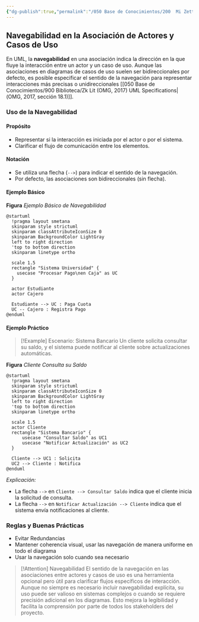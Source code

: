 ```yaml
---
{"dg-publish":true,"permalink":"/050 Base de Conocimientos/200  Mi Zettelkasten/100 Docencia/IS1/2025/Clase 09 Diagrama de Casos de Uso (Fundamentos, Elementos, Relaciones)/Zk Diagrama de Casos de Uso - Relaciones (Entre Actores y Casos de Uso, Navegabilidad)/","tags":["digitalGarden","diagramaCasosDeUso","relaciones"]}
---
```


## Navegabilidad en la Asociación de Actores y Casos de Uso

En UML, la **navegabilidad** en una asociación indica la dirección en la que fluye la interacción entre un actor y un caso de uso. Aunque las asociaciones en diagramas de casos de uso suelen ser bidireccionales por defecto, es posible especificar el sentido de la navegación para representar interacciones más precisas o unidireccionales [[050 Base de Conocimientos/900 Biblioteca/Zk Lit (OMG, 2017) UML Specifications\|(OMG, 2017, sección 18.1)]].

### Uso de la Navegabilidad

#### Propósito

- Representar si la interacción es iniciada por el actor o por el sistema.
- Clarificar el flujo de comunicación entre los elementos.

#### Notación

- Se utiliza una flecha (`-->`) para indicar el sentido de la navegación.
- Por defecto, las asociaciones son bidireccionales (sin flecha).

#### Ejemplo Básico
**Figura**
_Ejemplo Básico de Navegabilidad_
```plantuml
@startuml
  !pragma layout smetana
  skinparam style strictuml
  skinparam classAttributeIconSize 0
  skinparam BackgroundColor LightGray
  left to right direction
  'top to bottom direction
  skinparam linetype ortho

  scale 1.5
  rectangle "Sistema Universidad" {
    usecase "Procesar Pago\nen Caja" as UC
  }

  actor Estudiante
  actor Cajero

  Estudiante --> UC : Paga Cuota
  UC -- Cajero : Registra Pago
@enduml
```

#### Ejemplo Práctico

>[!Example] Escenario: Sistema Bancario
>Un cliente solicita consultar su saldo, y el sistema puede notificar al cliente sobre actualizaciones automáticas.

**Figura**
_Cliente Consulta su Saldo_
```plantuml
@startuml
  !pragma layout smetana
  skinparam style strictuml
  skinparam classAttributeIconSize 0
  skinparam BackgroundColor LightGray
  left to right direction
  'top to bottom direction
  skinparam linetype ortho

  scale 1.5
  actor Cliente
  rectangle "Sistema Bancario" {
	  usecase "Consultar Saldo" as UC1
	  usecase "Notificar Actualización" as UC2 
  } 
  
  Cliente --> UC1 : Solicita
  UC2 --> Cliente : Notifica
@enduml
```
_Explicación:_
- La flecha `-->` en `Cliente --> Consultar Saldo` indica que el cliente inicia la solicitud de consulta.
- La flecha `-->` en `Notificar Actualización --> Cliente` indica que el sistema envía notificaciones al cliente.

### Reglas y Buenas Prácticas

- Evitar Redundancias
- Mantener coherencia visual, usar las navegación de manera uniforme en todo el diagrama
- Usar la navegación solo cuando sea necesario

> [!Attention] Navegabilidad
> El sentido de la navegación en las asociaciones entre actores y casos de uso es una herramienta opcional pero útil para clarificar flujos específicos de interacción. Aunque no siempre es necesario incluir navegabilidad explícita, su uso puede ser valioso en sistemas complejos o cuando se requiere precisión adicional en los diagramas. Esto mejora la legibilidad y facilita la comprensión por parte de todos los stakeholders del proyecto.
